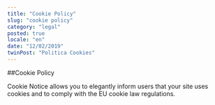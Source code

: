 ```yaml
---
title: "Cookie Policy"
slug: "cookie policy"
category: "legal"
posted: true
locale: "en"
date: "12/02/2019"
twinPost: "Politica Cookies"
---
```


##Cookie Policy

Cookie Notice allows you to elegantly inform users that your site uses cookies and to comply with the EU cookie law regulations.
